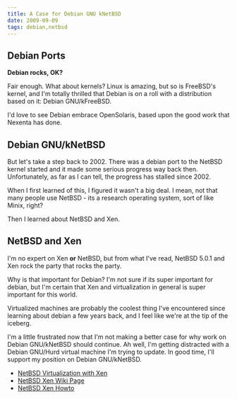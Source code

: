 ```yaml
---
title: A Case for Debian GNU kNetBSD
date: 2009-09-09
tags: debian,netbsd
---
```

Debian Ports
------------------

**Debian rocks, OK?**

Fair enough. What about kernels? Linux is amazing, but so is FreeBSD's kernel, and I'm totally thrilled that Debian is on a roll with a distribution based on it: Debian GNU/kFreeBSD.

I'd love to see Debian embrace OpenSolaris, based upon the good work that Nexenta has done.

Debian GNU/kNetBSD
------------------------------

But let's take a step back to 2002. There was a debian port to the NetBSD kernel started and it made some serious progress way back then. Unfortunately, as far as I can tell, the progress has stalled since 2002.

When I first learned of this, I figured it wasn't a big deal. I mean, not that many people use NetBSD - its a research operating system, sort of like Minix, right?

Then I learned about NetBSD and Xen.

NetBSD and Xen
-----------------------

I'm no expert on Xen **or** NetBSD, but from what I've read, NetBSD 5.0.1 and Xen rock the party that rocks the party.

Why is that important for Debian? I'm not sure if its super important for debian, but I'm certain that Xen and virtualization in general is super important for this world.

Virtualized machines are probably the coolest thing I've encountered since learning about debian a few years back, and I feel like we're at the tip of the iceberg.

I'm a little frustrated now that I'm not making a better case for why work on Debian GNU/kNetBSD should continue. Ah well, I'm getting distracted with a Debian GNU/Hurd virtual machine I'm trying to update. In good time, I'll support my position on Debian GNU/kNetBSD.

* [NetBSD Virtualization with Xen](http://en.wikipedia.org/wiki/NetBSD#Virtualization_with_Xen)
* [NetBSD Xen Wiki Page](http://wiki.netbsd.se/How_to_set_up_a_guest_OS_using_xen3)
* [NetBSD Xen Howto](http://www.netbsd.org/ports/xen/howto.html)

